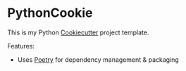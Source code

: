 # PythonCookie

This is my Python [Cookiecutter](https://github.com/cookiecutter/cookiecutter) project template.

Features:
- Uses [Poetry](https://python-poetry.org/) for dependency management & packaging
